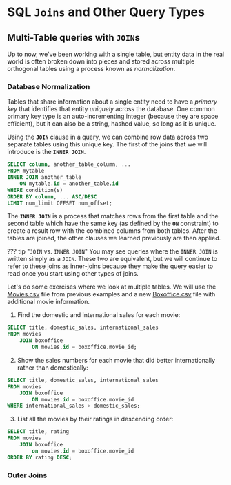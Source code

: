 # SQL `Joins` and Other Query Types

## Multi-Table queries with `JOIN`s
Up to now, we've been working with a single table, but entity data in the real world is often broken down into pieces and stored across multiple orthogonal tables using a process known as *normalization*.  

### Database Normalization
Tables that share information about a single entity need to have a *primary key* that identifies that entity *uniquely* across the database.  One common primary key type is an auto-incrementing integer (because they are space efficient), but it can also be a string, hashed value, so long as it is unique.  

Using the **`JOIN`** clause in a query, we can combine row data across two separate tables using this unique key.  The first of the joins that we will introduce is the **`INNER JOIN`**. 

```sql
SELECT column, another_table_column, ...
FROM mytable
INNER JOIN another_table
	ON mytable.id = another_table.id
WHERE condition(s)
ORDER BY column, ... ASC/DESC
LIMIT num_limit OFFSET num_offset;
```

The **`INNER JOIN`** is a process that matches rows from the first table and the second table which have the same key (as defined by the **`ON`** constraint) to create a result row with the combined columns from both tables.  After the tables are joined, the other clauses we learned previously are then applied.  

??? tip "`JOIN` vs. `INNER JOIN`"
	You may see queries where the `INNER JOIN` is written simply as a `JOIN`.  These two are equivalent, but we will continue to refer to these joins as inner-joins because they make the query easier to read once you start using other types of joins. 

Let's do some exercises where we look at multiple tables.  We will use the [Movies.csv](https://nicklyss.com/wp-content/uploads/2020/07/Movies.csv) file from previous examples and a new [Boxoffice.csv](https://nicklyss.com/wp-content/uploads/2020/07/Boxoffice.csv) file with additional movie information.  

1. Find the domestic and international sales for each movie:
```sql
SELECT title, domestic_sales, international_sales
FROM movies
	JOIN boxoffice
		ON movies.id = boxoffice.movie_id;
```
2. Show the sales numbers for each movie that did better internationally rather than domestically:
```sql
SELECT title, domestic_sales, international_sales
FROM movies
	JOIN boxoffice
		ON movies.id = boxoffice.movie_id
WHERE international_sales > domestic_sales;
```
3. List all the movies by their ratings in descending order:
```sql
SELECT title, rating
FROM movies
	JOIN boxoffice
		on movies.id = boxoffice.movie_id
ORDER BY rating DESC;
```

### Outer Joins
